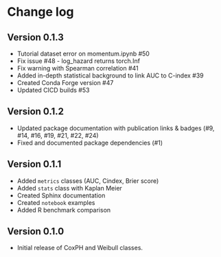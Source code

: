 Change log
=========

Version 0.1.3
-------------

* Tutorial dataset error on momentum.ipynb #50
* Fix issue #48 - log_hazard returns torch.Inf
* Fix warning with Spearman correlation #41
* Added in-depth statistical background to link AUC to C-index #39
* Created Conda Forge version #47
* Updated CICD builds #53

Version 0.1.2
-------------

* Updated package documentation with publication links & badges (#9, #14, #16, #19, #21, #22, #24)
* Fixed and documented package dependencies (#1)

Version 0.1.1
-------------

* Added `metrics` classes (AUC, Cindex, Brier score)
* Added `stats` class with Kaplan Meier
* Created Sphinx documentation
* Created `notebook` examples
* Added R benchmark comparison

Version 0.1.0
-------------

* Initial release of CoxPH and Weibull classes.
